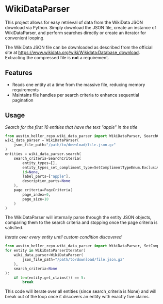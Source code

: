 # WikiDataParser
This project allows for easy retrieval of data from the WikiData JSON download via Python. Simply download the JSON file, create an instance of WikiDataParser, and perform searches directly or create an iterator for convenient looping.

The WikiData JSON file can be downloaded as described from the official site at https://www.wikidata.org/wiki/Wikidata:Database_download. Extracting the compressed file is **not** a requirement.

## Features

- Reads one entity at a time from the massive file, reducing memory requirements
- Maintains file handles per search criteria to enhance sequential pagination

## Usage

_Search for the first 10 entities that have the text "apple" in the title_
```python
from austin_heller_repo.wiki_data_parser import WikiDataParser, SearchCriteria, PageCriteria, SetComplimentTypeEnum
wiki_data_parser = WikiDataParser(
    json_file_path="/path/to/download/file.json.gz"
)
entities = wiki_data_parser.search(
    search_criteria=SearchCriteria(
        entity_types=[],
        entity_types_set_compliment_type=SetComplimentTypeEnum.Exclusive,
        id=None,
        label_parts=["apple"],
        description_parts=None
    ),
    page_criteria=PageCriteria(
        page_index=0,
        page_size=10
    )
)
```
The WikiDataParser will internally parse through the entity JSON objects, comparing them to the search criteria and stopping once the page criteria is satisfied.

_Iterate over every entity until custom condition discovered_
```python
from austin_heller_repo.wiki_data_parser import WikiDataParser, SetComplimentTypeEnum, WikiDataParserIterator
for entity in WikiDataParserIterator(
    wiki_data_parser=WikiDataParser(
        json_file_path="/path/to/download/file.json.gz"
    ),
    search_criteria=None
):
    if len(entity.get_claims()) == 5:
        break
```
This code will iterate over all entities (since search_criteria is None) and will break out of the loop once it discovers an entity with exactly five claims.
